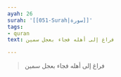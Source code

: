 ```yaml
---
ayah: 26
surah: '[[051-Surah|سورة]]'
tags:
- quran
text: فراغ إلى أهله فجاء بعجل سمين

---
```

> فراغ إلى أهله فجاء بعجل سمين

